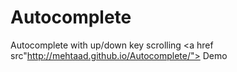 Autocomplete
============

Autocomplete with up/down key scrolling
<a href src"http://mehtaad.github.io/Autocomplete/"> Demo</a>
